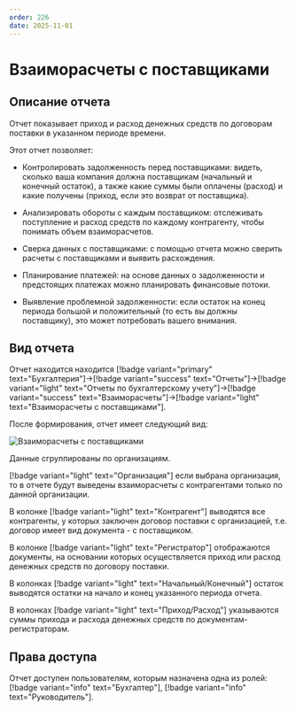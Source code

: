 ```yaml
---
order: 226
date: 2025-11-01
---
```

# Взаиморасчеты с поставщиками

## Описание отчета

Отчет показывает приход и расход денежных средств по договорам поставки в указанном периоде времени.

Этот отчет позволяет:

- Контролировать задолженность перед поставщиками: видеть, сколько ваша компания должна поставщикам (начальный и конечный остаток), а также какие суммы были оплачены (расход) и какие получены (приход, если это возврат от поставщика).

- Анализировать обороты с каждым поставщиком: отслеживать поступление и расход средств по каждому контрагенту, чтобы понимать объем взаиморасчетов.

- Сверка данных с поставщиками: с помощью отчета можно сверить расчеты с поставщиками и выявить расхождения.

- Планирование платежей: на основе данных о задолженности и предстоящих платежах можно планировать финансовые потоки.

- Выявление проблемной задолженности: если остаток на конец периода большой и положительный (то есть вы должны поставщику), это может потребовать вашего внимания.

## Вид отчета

Отчет находится находится [!badge variant="primary" text="Бухгалтерия"]->[!badge variant="success" text="Отчеты"]->[!badge variant="light" text="Отчеты по бухгалтерскому учету"]->[!badge variant="success" text="Взаиморасчеты"]->[!badge variant="light" text="Взаиморасчеты с поставщиками"].

После формирования, отчет имеет следующий вид:

![Взаиморасчеты с поставщиками](/images/Отчет_взаиморасчеты_с_поставщиками.jpg)

Данные сгруппированы по организациям.

[!badge variant="light" text="Организация"] если выбрана организация, то в отчете будут выведены взаиморасчеты с контрагентами только по данной организации.

В колонке [!badge variant="light" text="Контрагент"] выводятся все контрагенты, у которых заключен договор поставки с организацией, т.е. договор имеет вид документа - с поставщиком.

В колонке [!badge variant="light" text="Регистратор"] отображаются документы, на основании которых осуществляется приход или расход денежных средств по договору поставки.

В колонках [!badge variant="light" text="Начальный/Конечный"] остаток выводятся остатки на начало и конец указанного периода отчета.

В колонках [!badge variant="light" text="Приход/Расход"] указываются суммы прихода и расхода денежных средств по документам-регистраторам.

## Права доступа

Отчет доступен пользователям, которым назначена одна из ролей: [!badge variant="info" text="Бухгалтер"], [!badge variant="info" text="Руководитель"].
